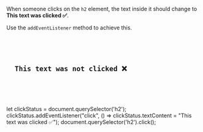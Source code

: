 When someone clicks on the `h2` element,
the text inside it should change to
**This text was clicked ✅**.

Use the `addEventListener`
method to achieve this.

<codeblock language="javascript" type="exercise" testMode="fixedInput">
<code>
<panel language="html">
<h2>
  This text was not clicked ❌
</h2>
</panel>
<panel language="javascript">

</panel>
</code>

<solution>
let clickStatus = document.querySelector('h2');
clickStatus.addEventListener("click", () => clickStatus.textContent = "This text was clicked ✅");
</solution>

<domtestevents>
<event>
document.querySelector('h2').click();
</event>
</domtestevents>
</codeblock>